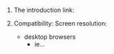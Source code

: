 1. The introduction link: 

2. Compatibility:
Screen resolution:
    * desktop browsers
        * ie...
    